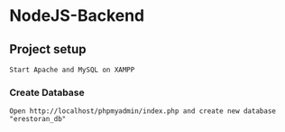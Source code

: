 # NodeJS-Backend

## Project setup

```
Start Apache and MySQL on XAMPP
```

### Create Database

```
Open http://localhost/phpmyadmin/index.php and create new database "erestoran_db"
```
